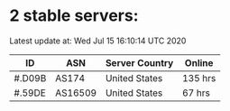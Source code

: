# 2 stable servers:

Latest update at: Wed Jul 15 16:10:14 UTC 2020

| ID | ASN | Server Country | Online |
| -- | --- | -------------- | ------ |
| #.D09B | AS174 | United States | 135 hrs |
| #.59DE | AS16509 | United States | 67 hrs |


